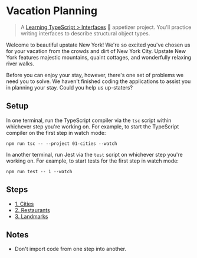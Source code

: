 # Vacation Planning

> A [Learning TypeScript > Interfaces](https://learning-typescript.com/interfaces) 🥗 appetizer project.
> You'll practice writing interfaces to describe structural object types.

Welcome to beautiful upstate New York!
We're so excited you've chosen us for your vacation from the crowds and dirt of New York City.
Upstate New York features majestic mountains, quaint cottages, and wonderfully relaxing river walks.

Before you can enjoy your stay, however, there's one set of problems we need you to solve.
We haven't finished coding the applications to assist you in planning your stay.
Could you help us up-staters?

## Setup

In one terminal, run the TypeScript compiler via the `tsc` script within whichever step you're working on.
For example, to start the TypeScript compiler on the first step in watch mode:

```shell
npm run tsc -- --project 01-cities --watch
```

In another terminal, run Jest via the `test` script on whichever step you're working on.
For example, to start tests for the first step in watch mode:

```shell
npm run test -- 1 --watch
```

## Steps

- [1. Cities](./01-cities)
- [2. Restaurants](./02-restaurants)
- [3. Landmarks](./03-landmarks)

## Notes

- Don't import code from one step into another.
